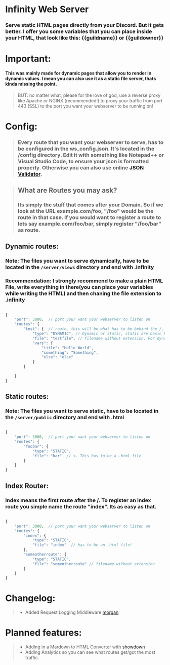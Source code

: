 # **Infinity Web Server**



### Serve static HTML pages directly from your Discord. But it gets better. I offer you some variables that you can place inside your HTML, that look like this: {{guildname}} or {{guildowner}}

# Important: 

#### This was mainly made for dynamic pages that allow you to render in dynamic values. I mean you can also use it as a static file server, thats kinda missing the point. 
> BUT: no matter what, please for the love of god, use a reverse proxy like Apache or NGINX (recommended!) to proxy your traffic from port 443 (SSL) to the port you want your webserver to be running on!


# Config:

> ### Every route that you want your webserver to serve, has to be configured in the ws_config.json. It's located in the /config directory. Edit it with something like Notepad++ or Visual Studio Code, to ensure your json is formatted properly. Otherwise you can also use online [JSON Validator](https://jsonformatter.curiousconcept.com/).


> ## What are Routes you may ask? 
> ### Its simply the stuff that comes after your Domain. So if we look at the URL example.com/foo, "/foo" would be the route in that case. If you would want to register a route to lets say example.com/foo/bar, simply register "/foo/bar" as route.

## Dynamic routes:
### **Note:** The files you want to serve dynamically, have to be located in the `/server/views` directory and end with .infinity

### **Recommendation:** I strongly recommend to make a plain HTML File, write everything in there(you can place your variables while writing the HTML) and then chaning the file extension to .infinity

```js

{
    "port": 3000,  // port your want your webserver to listen on
    "routes": {
        "test": {  // route, this will be what has to be behind the /, so "test" resembles the route: "localhost:3000/test"
            "type": "DYNAMIC", // Dynamic or static, static are basic HTML files, dynamic are .infinity files that offer you the ability to use variables in your HTML file.
            "file": "testfile", // filename without extension. For dynamic pages you have to use the /views directory, for static pages, the /public directory
            "vars": {
                "title": "Hello World",
                "something": "Something",
                "else": "else"
            }
        }
       
    }
}

```

## Static routes:
### **Note:** The files you want to serve static, have to be located in the `/server/public` directory and end with .html

```js

{
    "port": 3000,  // port your want your webserver to listen on
    "routes": {
        "foobar": {
            "type": "STATIC",
            "file": "bar"  // <- This has to be a .html file
        }
    }
}

```

## Index Router:
### Index means the first route after the /. To register an index route you simple name the route "index". Its as easy as that.

```js

{
    "port": 3000,  // port your want your webserver to listen on
    "routes": {
        "index": {
            "type": "STATIC",
            "file": "index"  // has to be an .html file!
        },
        "someotherroute": {
            "type": "STATIC",
            "file": "someotherroute" // filename without extension 
        }
    }
}

```

# Changelog:

> + Added Request Logging Middleware [morgan](https://github.com/expressjs/morgan)


# Planned features:

> + Adding in a Mardown to HTML Converter with [showdown](https://github.com/showdownjs/showdown)
> + Adding Analytics so you can see what routes get/got the most traffic.